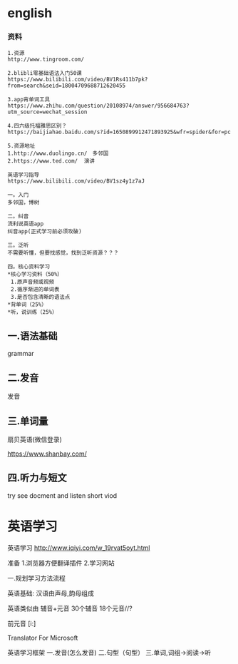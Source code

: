 # english

### 资料

```
1.资源
http://www.tingroom.com/

2.blibli零基础语法入门50课
https://www.bilibili.com/video/BV1Rs411b7pk?from=search&seid=18004709688712620455

3.app背单词工具
https://www.zhihu.com/question/20108974/answer/956684763?utm_source=wechat_session

4.四六级托福雅思区别？
https://baijiahao.baidu.com/s?id=1650899912471893925&wfr=spider&for=pc

5.资源地址
1.http://www.duolingo.cn/　多邻国 
2.https://www.ted.com/	演讲
```

```
英语学习指导
https://www.bilibili.com/video/BV1sz4y1z7aJ

一。入门
多邻国，博树

二。纠音
流利说英语app
纠音app(正式学习前必须攻破)

三。泛听
不需要听懂，但要找感觉，找到泛听资源？？？

四。核心资料学习
*核心学习资料（50%）
 1.原声音频或视频
 2.循序渐进的单词表
 3.是否包含清晰的语法点
*背单词（25%）
*听，说训练（25%）
```

## 一.语法基础

grammar

## 二.发音

发音

## 三.单词量

扇贝英语(微信登录)

https://www.shanbay.com/



## 四.听力与短文
try see docment and listen short viod



# 英语学习

英语学习
	http://www.iqiyi.com/w_19rvat5oyt.html

准备
1.浏览器方便翻译插件
2.学习网站

一.规划学习方法流程


英语基础:
汉语由声母,韵母组成

英语类似由 辅音+元音
30个辅音 18个元音//?

前元音
[i:]

Translator For Microsoft

英语学习框架
一.发音(怎么发音)
二.句型（句型）
三.单词,词组->阅读->听